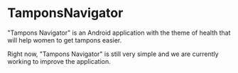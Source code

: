 # TamponsNavigator

"Tampons Navigator" is an Android application with the theme of health that will help women to get tampons easier.

Right now, "Tampons Navigator" is still very simple and we are currently working to improve the application. 
